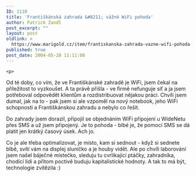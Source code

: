 ```yaml
---
ID: 1110
title: 'Františkánská zahrada &#8211; vážně WiFi pohoda'
author: Patrick Zandl
post_excerpt: ""
layout: post
oldlink: >
  https://www.marigold.cz/item/frantiskanska-zahrada-vazne-wifi-pohoda
published: true
post_date: 2004-05-28 11:11:00
---
```

	<p>
Od té doby, co vím, že ve Františkánské zahradě je WiFi, jsem čekal na příležitost to vyzkoušet. A ta právě přišla - ve firmě nefunguje síť a ja jsem potřeboval odpovědět klientům a rozdistribuovat nějakou práci. Chvíli jsem dumal, jak na to - pak jsem si ale vzpoměl na nový notebook, jeho WiFi schopnosti a Františkánskou zahradu a nebylo co řešit. </p>

<p>
Do zahrady jsem dorazil, připojil se objednáním WiFi připojení u WideNetu přes SMS a už jsem připojený. Je to pohoda - blbé je, že pomocí SMS se dá platit jen krátký časový úsek. Ach jo. </p>

<p>
Co je ale třeba optimalizovat, je místo, kam si sednout - když si sednete blbě, svítí vám na displej sluníčko a je houby vidět. Ale po chvíli laborování jsem našel báječné místečko, sleduju tu cvrlikající ptáčky, zahradníka, chodící lidi a přitom poctivě buduju kapitalistické hodnoty. A tak to má být, technologie zvítězila :)
</p>
